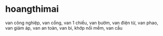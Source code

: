 # hoangthimai
van công nghiệp, van cổng, van 1 chiều, van bướm, van điện từ, van phao, van giảm áp, van an toàn, van bi, khớp nối mềm, van cầu
